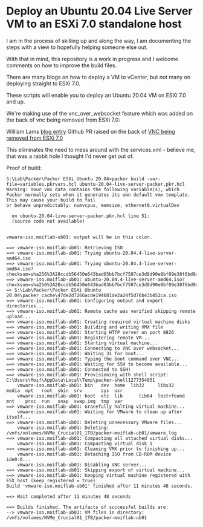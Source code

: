 # Deploy an Ubuntu 20.04 Live Server VM to an ESXi 7.0 standalone host

I am in the process of skilling up and along the way, I am documenting the steps with a view to hopefully helping someone else out.

With that in mind, this repository is a work in progress and I welcome comments on how to improve the build files.

There are many blogs on how to deploy a VM to vCenter, but not many on deploying straight to ESXi 7.0.

These scripts will enable you to deploy an Ubuntu 20.04 VM on ESXi 7.0 and up.

We're making use of the vnc_over_websocket feature which was added on the back of vnc being removed from ESXi 7.0: 

William Lams [blog entry](https://williamlam.com/2020/10/quick-tip-vmware-iso-builder-for-packer-now-supported-with-esxi-7-0.html)
Github PR raised on the back of [VNC being removed from ESXi 7.0](https://github.com/hashicorp/packer/issues/8984)

This eliminates the need to mess around with the services.xml - believe me, that was a rabbit hole I thought I'd never get out of.

Proof of build:

```
S:\Lab\Packer\Packer ESXi Ubuntu 20.04>packer build -var-file=variables.pkrvars.hcl ubuntu-20.04-live-server-packer.pkr.hcl
Warning: Your vmx data contains the following variable(s), which Packer normally sets when it generates its own default vmx template. This may cause your build to fail 
or behave unpredictably: numvcpus, memsize, ethernet0.virtualDev

  on ubuntu-20.04-live-server-packer.pkr.hcl line 51:
  (source code not available)


vmware-iso.moiflab-ub01: output will be in this color.

==> vmware-iso.moiflab-ub01: Retrieving ISO
==> vmware-iso.moiflab-ub01: Trying ubuntu-20.04.4-live-server-amd64.iso
==> vmware-iso.moiflab-ub01: Trying ubuntu-20.04.4-live-server-amd64.iso?checksum=sha256%3A28ccdb56450e643bad03bb7bcf7507ce3d8d90e8bf09e38f6bd9ac298a98eaad
==> vmware-iso.moiflab-ub01: ubuntu-20.04.4-live-server-amd64.iso?checksum=sha256%3A28ccdb56450e643bad03bb7bcf7507ce3d8d90e8bf09e38f6bd9ac298a98eaad => S:\Lab\Packer\Packer ESXi Ubuntu 20.04\packer_cache\47de2d7266acde194681de2a24f5d76b43b452ca.iso
==> vmware-iso.moiflab-ub01: Configuring output and export directories...
==> vmware-iso.moiflab-ub01: Remote cache was verified skipping remote upload...
==> vmware-iso.moiflab-ub01: Creating required virtual machine disks
==> vmware-iso.moiflab-ub01: Building and writing VMX file
==> vmware-iso.moiflab-ub01: Starting HTTP server on port 8826
==> vmware-iso.moiflab-ub01: Registering remote VM...
==> vmware-iso.moiflab-ub01: Starting virtual machine...
==> vmware-iso.moiflab-ub01: Connecting to VNC over websocket...
==> vmware-iso.moiflab-ub01: Waiting 3s for boot...
==> vmware-iso.moiflab-ub01: Typing the boot command over VNC...
==> vmware-iso.moiflab-ub01: Waiting for SSH to become available...
==> vmware-iso.moiflab-ub01: Connected to SSH!
==> vmware-iso.moiflab-ub01: Provisioning with shell script: C:\Users\Moif\AppData\Local\Temp\packer-shell1277354851
    vmware-iso.moiflab-ub01: bin   dev  home  lib32     libx32      media  opt   root  sbin  srv       sys  usr
    vmware-iso.moiflab-ub01: boot  etc  lib      lib64  lost+found  mnt    proc  run   snap  swap.img  tmp  var
==> vmware-iso.moiflab-ub01: Gracefully halting virtual machine...
    vmware-iso.moiflab-ub01: Waiting for VMware to clean up after itself...
==> vmware-iso.moiflab-ub01: Deleting unnecessary VMware files...
    vmware-iso.moiflab-ub01: Deleting: /vmfs/volumes/NVMe_Crucial01_1TB/packer-moiflab-ub01/vmware.log
==> vmware-iso.moiflab-ub01: Compacting all attached virtual disks...
    vmware-iso.moiflab-ub01: Compacting virtual disk 1
==> vmware-iso.moiflab-ub01: Cleaning VMX prior to finishing up...
    vmware-iso.moiflab-ub01: Detaching ISO from CD-ROM device ide0:0...
    vmware-iso.moiflab-ub01: Disabling VNC server...
==> vmware-iso.moiflab-ub01: Skipping export of virtual machine...
==> vmware-iso.moiflab-ub01: Keeping virtual machine registered with ESX host (keep_registered = true)
Build 'vmware-iso.moiflab-ub01' finished after 11 minutes 48 seconds.

==> Wait completed after 11 minutes 48 seconds

==> Builds finished. The artifacts of successful builds are:
--> vmware-iso.moiflab-ub01: VM files in directory: /vmfs/volumes/NVMe_Crucial01_1TB/packer-moiflab-ub01
```

